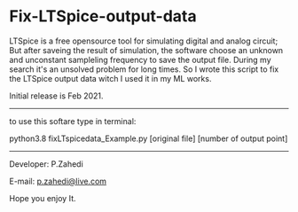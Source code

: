 # Fix-LTSpice-output-data

LTSpice is a free opensource tool for simulating digital and analog circuit; But after saveing the result of simulation, the software 
choose an unknown and unconstant sampleling frequency to save the output file. 
During my search it's an unsolved problem for long times. So I wrote this script to fix the LTSpice output data witch I used it in my ML works. 

Initial release is Feb 2021. 

--------------------------------------------
to use this softare type in terminal:

python3.8 fixLTspicedata_Example.py [original file] [number of output point] 

--------------------------------------------
Developer: P.Zahedi

E-mail: p.zahedi@live.com


Hope you enjoy It. 
